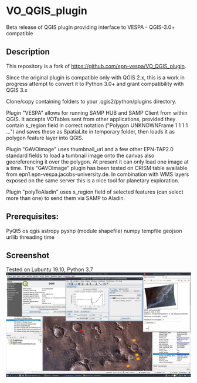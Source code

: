 # VO_QGIS_plugin
Beta release of QGIS plugin providing interface to VESPA - QGIS-3.0+ compatible

## Description
This repository is a fork of https://github.com/epn-vespa/VO_QGIS_plugin.

Since the original plugin is compatible only with QGIS 2.x, this is a work in progress attempt to convert it to Python 3.0+ and grant compatibility with QGIS 3.x

Clone/copy containing folders to your .qgis2/python/plugins directory.

Plugin "VESPA" allows for running SAMP HUB and SAMP Client from within QGIS. It accepts VOTables sent from other applications, provided they contain s_region field in correct notation ("Polygon UNKNOWNFrame 1 1 1 1 ...") and saves these as SpatiaLite in temporary folder, then loads it as polygon feature layer into QGIS.

Plugin "GAVOImage" uses thumbnail_url and a few other EPN-TAP2.0 standard fields to load a tumbnail image onto the canvas also georeferencing it over the polygon. At present it can only load one image at a time. This "GAVOImage" plugin has been tested on CRISM table available from epn1.epn-vespa.jacobs-university.de. In combination with WMS layers exposed on the same server this is a nice tool for planetary exploration.

Plugin "polyToAladin" uses s_region field of selected features (can select more than one) to send them via SAMP to Aladin.

## Prerequisites:
PyQt5
os
qgis
astropy
pyshp (module shapefile)
numpy
tempfile
geojson
urllib
threading
time

## Screenshot
Tested on Lubuntu 19.10, Python 3.7
![Test](tested.jpg)
